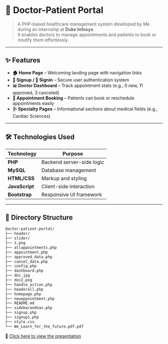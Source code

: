# 🏥 Doctor-Patient Portal
> A PHP-based healthcare management system developed by Me during an internship at **Duke Infosys**.  
> It enables doctors to manage appointments and patients to book or modify them effortlessly.

---


## ✨ Features

- **🏠 Home Page** – Welcoming landing page with navigation links  
- **📝 Signup / 🔐 Signin** – Secure user authentication system  
- **📊 Doctor Dashboard** – Track appointment stats (e.g., 0 new, 11 approved, 3 canceled)  
- **📅 Appointment Booking** – Patients can book or reschedule appointments easily  
- **🩺 Specialty Pages** – Informational sections about medical fields (e.g., Cardiac Sciences)

---

## 🛠️ Technologies Used

| Technology     | Purpose                        |
|----------------|--------------------------------|
| **PHP**        | Backend server-side logic      |
| **MySQL**      | Database management             |
| **HTML/CSS**   | Markup and styling              |
| **JavaScript** | Client-side interaction         |
| **Bootstrap**  | Responsive UI framework         |

---

## 📁 Directory Structure

```bash
doctor-patient-portal/
├── header/              
├── slider/              
├── 1.png                
├── allappointments.php  
├── appointment.php      
├── approved_data.php    
├── cancel_data.php      
├── config.php           
├── dashboard.php        
├── doc.jpg              
├── doc2.png             
├── handle_action.php    
├── headerall.php        
├── homepage.php         
├── newappointment.php   
├── README.md            
├── sidebarandnav.php    
├── signup.php           
├── signup1.php          
├── style.css            
└── We_Learn_for_the_future.pdf.pdf
```
📄 [Click here to view the presentation](We_Learn_for_the_future.pdf.pdf)
